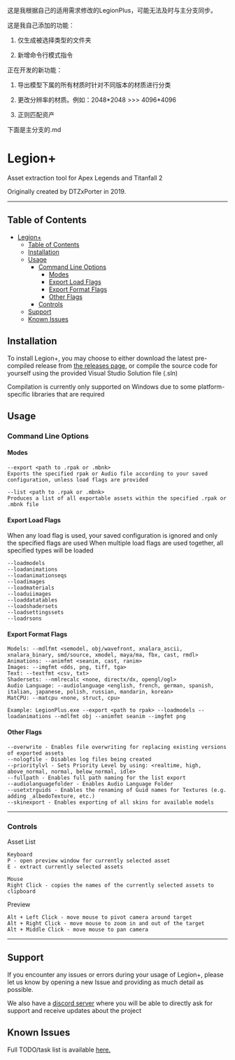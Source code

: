 

这是我根据自己的适用需求修改的LegionPlus，可能无法及时与主分支同步。

这是我自己添加的功能：

1. 仅生成被选择类型的文件夹

2. 新增命令行模式指令

正在开发的新功能：

1. 导出模型下属的所有材质时针对不同版本的材质进行分类

2. 更改分辨率的材质。例如：2048\*2048 >>> 4096\*4096

3. 正则匹配资产

下面是主分支的.md

Legion+
=======

Asset extraction tool for Apex Legends and Titanfall 2

Originally created by DTZxPorter in 2019.

---

## Table of Contents

- [Legion+](#legion)
  - [Table of Contents](#table-of-contents)
  - [Installation](#installation)
  - [Usage](#usage)
    - [Command Line Options](#command-line-options)
      - [Modes](#modes)
      - [Export Load Flags](#export-load-flags)
      - [Export Format Flags](#export-format-flags)
      - [Other Flags](#other-flags)
    - [Controls](#controls)
  - [Support](#support)
  - [Known Issues](#known-issues)

## Installation

To install Legion+, you may choose to either download the latest pre-compiled release from [the releases page](https://github.com/r-ex/LegionPlus/releases/latest), or compile the source code for yourself using the provided Visual Studio Solution file (.sln)

Compilation is currently only supported on Windows due to some platform-specific libraries that are required

## Usage

### Command Line Options

#### Modes

```
--export <path to .rpak or .mbnk>
Exports the specified rpak or Audio file according to your saved configuration, unless load flags are provided

--list <path to .rpak or .mbnk>
Produces a list of all exportable assets within the specified .rpak or .mbnk file
```

#### Export Load Flags

When any load flag is used, your saved configuration is ignored and only the specified flags are used
When multiple load flags are used together, all specified types will be loaded

```
--loadmodels
--loadanimations
--loadanimationseqs
--loadimages
--loadmaterials
--loaduiimages
--loaddatatables
--loadshadersets
--loadsettingssets
--loadrsons
```

#### Export Format Flags

```
Models: --mdlfmt <semodel, obj/wavefront, xnalara_ascii, xnalara_binary, smd/source, xmodel, maya/ma, fbx, cast, rmdl>
Animations: --animfmt <seanim, cast, ranim>
Images: --imgfmt <dds, png, tiff, tga>
Text: --textfmt <csv, txt>
Shadersets: --nmlrecalc <none, directx/dx, opengl/ogl>
Audio Language: --audiolanguage <english, french, german, spanish, italian, japanese, polish, russian, mandarin, korean>
MatCPU: --matcpu <none, struct, cpu>
```

`Example: LegionPlus.exe --export <path to rpak> --loadmodels --loadanimations --mdlfmt obj --animfmt seanim --imgfmt png`

#### Other Flags

```
--overwrite - Enables file overwriting for replacing existing versions of exported assets
--nologfile - Disables log files being created
--prioritylvl - Sets Priority Level by using: <realtime, high, above_normal, normal, below_normal, idle>
--fullpath - Enables full path naming for the list export
--audiolanguagefolder - Enables Audio Language Folder
--usetxtrguids - Enables the renaming of Guid names for Textures (e.g. adding _albedoTexture, etc.)
--skinexport - Enables exporting of all skins for available models
```

---

### Controls

Asset List

```
Keyboard
P - open preview window for currently selected asset
E - extract currently selected assets

Mouse
Right Click - copies the names of the currently selected assets to clipboard
```

Preview

```
Alt + Left Click - move mouse to pivot camera around target
Alt + Right Click - move mouse to zoom in and out of the target
Alt + Middle Click - move mouse to pan camera
```

---

## Support

If you encounter any issues or errors during your usage of Legion+, please let us know by opening a new Issue and providing as much detail as possible.

We also have a [discord server](https://discord.gg/ADek6fxVGe) where you will be able to directly ask for support and receive updates about the project

## Known Issues

Full TODO/task list is available [here.](https://github.com/r-ex/LegionPlus/projects/1)
